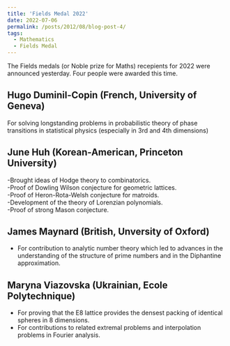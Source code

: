 ```yaml
---
title: 'Fields Medal 2022'
date: 2022-07-06
permalink: /posts/2012/08/blog-post-4/
tags:
  - Mathematics
  - Fields Medal
---
```

The Fields medals (or Noble prize for Maths) recepients for 2022 were announced yesterday. Four people were awarded this time. 

## Hugo Duminil-Copin (French, University of Geneva)
For solving longstanding problems in probabilistic theory of phase transitions in statistical physics (especially in 3rd and 4th dimensions)

## June Huh (Korean-American, Princeton University)
-Brought ideas of Hodge theory to combinatorics. <br />
-Proof of Dowling Wilson conjecture for geometric lattices. <br />
-Proof of Heron-Rota-Welsh conjecture for matroids. <br />
-Development of the theory of Lorenzian polynomials. <br />
-Proof of  strong Mason conjecture. <br />

## James Maynard (British, Unversity of Oxford)
- For contribution to analytic number theory which led to advances in the understanding of the structure of prime numbers and in the Diphantine approximation.

## Maryna Viazovska (Ukrainian, Ecole Polytechnique)
- For proving that the E8 lattice provides the densest packing of identical spheres in 8 dimensions. <br/>
- For contributions to related extremal problems and interpolation problems in Fourier analysis.

<!--- To disable scheduling of future posts, edit `config.yml` and set `future: false`.   ---> 
